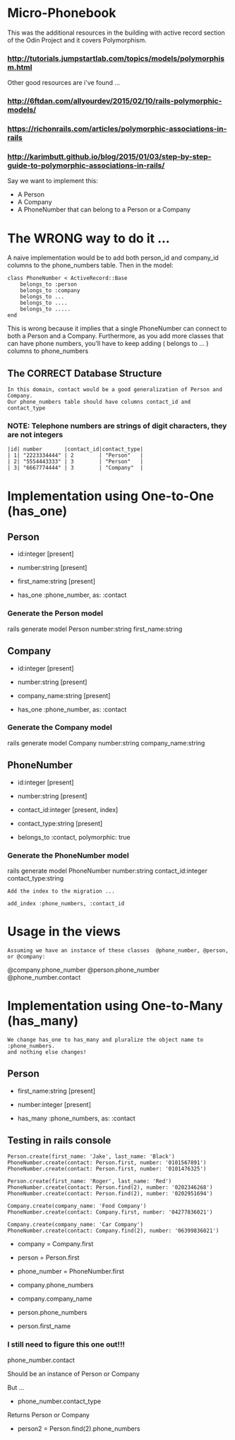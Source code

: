 # Micro-Phonebook

This was the additional resources in the building with active record section
of the Odin Project and it covers Polymorphism.

### http://tutorials.jumpstartlab.com/topics/models/polymorphism.html

Other good resources are i've found ...

### http://6ftdan.com/allyourdev/2015/02/10/rails-polymorphic-models/

### https://richonrails.com/articles/polymorphic-associations-in-rails

### http://karimbutt.github.io/blog/2015/01/03/step-by-step-guide-to-polymorphic-associations-in-rails/

Say we want to implement this:

- A Person
- A Company
- A PhoneNumber that can belong to a Person or a Company

# The WRONG way to do it ...

A naive implementation would be to add both person_id and company_id columns to 
the phone_numbers table. Then in the model:


    class PhoneNumber < ActiveRecord::Base
    	belongs_to :person
    	belongs_to :company
    	belongs_to ...
    	belongs_to ....
    	belongs_to .....
    end

This is wrong because it implies that a single PhoneNumber can connect to both a 
Person and a Company. Furthermore, as you add more classes that can have phone 
numbers, you’ll have to keep adding ( belongs to ... ) columns to phone_numbers

## The CORRECT Database Structure

    In this domain, contact would be a good generalization of Person and Company. 
    Our phone_numbers table should have columns contact_id and contact_type


### NOTE: Telephone numbers are strings of digit characters, they are not integers

    |id| number       |contact_id|contact_type|
    | 1| "2223334444" | 2        | "Person"   |
    | 2| "5554443333" | 3        | "Person"   |
    | 3| "6667774444" | 3        | "Company"  |

# Implementation using One-to-One (has_one)

## Person 

- id:integer 				[present]
- number:string 			[present]
- first_name:string 		[present]

- has_one :phone_number, as: :contact

### Generate the Person model
rails generate model Person number:string first_name:string

## Company

- id:integer 				[present]
- number:string 			[present]
- company_name:string 		[present]

- has_one :phone_number, as: :contact

### Generate the Company model
rails generate model Company number:string company_name:string

## PhoneNumber

- id:integer 				[present]
- number:string 			[present]
- contact_id:integer 		[present, index]
- contact_type:string 		[present]

- belongs_to :contact, polymorphic: true

### Generate the PhoneNumber model
rails generate model PhoneNumber number:string contact_id:integer contact_type:string

    Add the index to the migration ...

    add_index :phone_numbers, :contact_id

# Usage in the views

    Assuming we have an instance of these classes  @phone_number, @person, or @company:

@company.phone_number
@person.phone_number
@phone_number.contact

# Implementation using One-to-Many (has_many)

    We change has_one to has_many and pluralize the object name to :phone_numbers. 
    and nothing else changes!

## Person 

- first_name:string 		[present]
- number:integer 			[present]

- has_many :phone_numbers, as: :contact

## Testing in rails console

    Person.create(first_name: 'Jake', last_name: 'Black')
    PhoneNumber.create(contact: Person.first, number: '0101567891')
    PhoneNumber.create(contact: Person.first, number: '0101476325')

    Person.create(first_name: 'Roger', last_name: 'Red')
    PhoneNumber.create(contact: Person.find(2), number: '0202346268')
    PhoneNumber.create(contact: Person.find(2), number: '0202951694')

    Company.create(company_name: 'Food Company')
    PhoneNumber.create(contact: Company.first, number: '04277836021')

    Company.create(company_name: 'Car Company')
    PhoneNumber.create(contact: Company.find(2), number: '06399836021')

- company = Company.first
- person = Person.first
- phone_number = PhoneNumber.first

- company.phone_numbers
- company.company_name

- person.phone_numbers
- person.first_name

### I still need to figure this one out!!!

phone_number.contact

Should be an instance of Person or Company

But ...

- phone_number.contact_type

Returns Person or Company

- person2 = Person.find(2).phone_numbers
